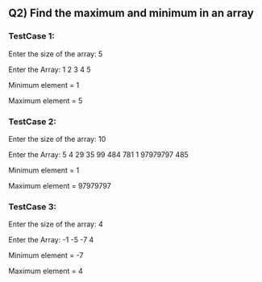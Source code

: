 ## Q2) Find the maximum and minimum in an array

### TestCase 1:

Enter the size of the array: 5

Enter the Array: 1 2 3 4 5

Minimum element = 1

Maximum element = 5

### TestCase 2:

Enter the size of the array: 10

Enter the Array: 5 4 29 35 99 484 781 1 97979797 485

Minimum element = 1

Maximum element = 97979797

### TestCase 3:

Enter the size of the array: 4

Enter the Array: -1 -5 -7 4

Minimum element = -7

Maximum element = 4


